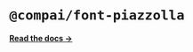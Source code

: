 # `@compai/font-piazzolla`

[**Read the docs &rarr;**](https://components.ai/docs/typefaces/piazzolla)
